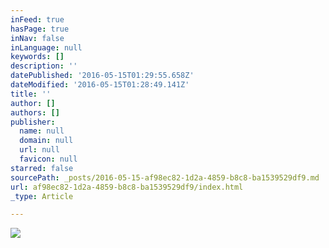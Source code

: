 ```yaml
---
inFeed: true
hasPage: true
inNav: false
inLanguage: null
keywords: []
description: ''
datePublished: '2016-05-15T01:29:55.658Z'
dateModified: '2016-05-15T01:28:49.141Z'
title: ''
author: []
authors: []
publisher:
  name: null
  domain: null
  url: null
  favicon: null
starred: false
sourcePath: _posts/2016-05-15-af98ec82-1d2a-4859-b8c8-ba1539529df9.md
url: af98ec82-1d2a-4859-b8c8-ba1539529df9/index.html
_type: Article

---
```

![](https://the-grid-user-content.s3-us-west-2.amazonaws.com/14351b2d-e077-4549-a8a2-6d8df898e321.jpg)